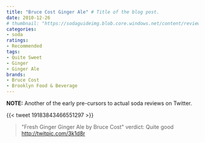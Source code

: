 ```yaml
---
title: "Bruce Cost Ginger Ale" # Title of the blog post.
date: 2010-12-26
# thumbnail: "https://sodaguideimg.blob.core.windows.net/content/review/thumbs/bruce-cost-ginger-ale.jpg"
categories:
- soda
ratings:
- Recommended
tags:
- Quite Sweet
- Ginger
- Ginger Ale
brands:
- Bruce Cost
- Brooklyn Food & Beverage
---
```


**NOTE:** Another of the early pre-cursors to actual soda reviews on Twitter.

{{< tweet 19183843466551297 >}}

> \"Fresh Ginger Ginger Ale by Bruce Cost\" verdict: Quite good http://twitpic.com/3k1d8r
